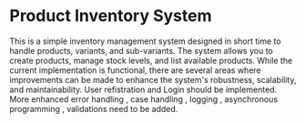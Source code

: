 
<h1>Product Inventory System</h1>
This is a simple inventory management system designed in short time to handle products, variants, and sub-variants. The system allows you to create products, manage stock levels, and list available products.
While the current implementation is functional, there are several areas where improvements can be made to enhance the system's robustness, scalability, and maintainability.
User refistration and Login should be implemented.
More enhanced error handling , case handling , logging , asynchronous programming , validations need to be added.

